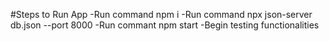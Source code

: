 #Steps to Run App
-Run command npm i
-Run command npx json-server db.json --port 8000
-Run commant npm start
-Begin testing functionalities

